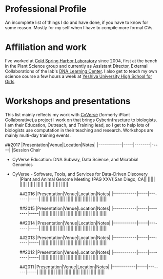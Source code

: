 # Professional Profile

An incomplete list of things I do and have done, if you have to know for some
reason. Mostly for my self when I have to compile more formal CVs.

# Affiliation and work

I've worked at [Cold Spring Harbor Laboratory](www.cshl.edu) since 2004, first
at the bench in the Plant Science group and currently as Assistant Director,
External Collaborations of the lab's [DNA Learning Center](www.dnalc.org). I
also get to teach my own science course a few hours a week at
[Yeshiva University High School for Girls](www.yushg.org).

# Workshops and presentations

This list mainly reflects my work with [CyVerse](www.cyverse.org) (formerly
iPlant Collaborative),a project I work on that brings Cyberinfrascture to biologists.
I am their Education, Outreach, and Training lead, so I get to help lots of
biologists use computation in their teaching and research. Workshops are mainly
multi-day training events.

##2017
|Presentation|Venue|Location|Notes|
|------------|-----|--------|-----|
|Session Chair <ul><li>CyVerse Education: DNA Subway, Data Science, and Microbial Genomics
<li>CyVerse - Software, Tools, and Services for Data-Driven Discovery <ul>|Plant and Animal Genome Meeting (PAG XXV)|San Diego, CA||
|||||
|||||
|||||
|||||
|||||
|||||
|||||

##2016
|Presentation|Venue|Location|Notes|
|------------|-----|--------|-----|
|||||
|||||
|||||
|||||
|||||
|||||
|||||
|||||

##2015
|Presentation|Venue|Location|Notes|
|------------|-----|--------|-----|
|||||
|||||
|||||
|||||
|||||
|||||
|||||
|||||

##2014
|Presentation|Venue|Location|Notes|
|------------|-----|--------|-----|
|||||
|||||
|||||
|||||
|||||
|||||
|||||
|||||

##2013
|Presentation|Venue|Location|Notes|
|------------|-----|--------|-----|
|||||
|||||
|||||
|||||
|||||
|||||
|||||
|||||

##2012
|Presentation|Venue|Location|Notes|
|------------|-----|--------|-----|
|||||
|||||
|||||
|||||
|||||
|||||
|||||
|||||

##2011
|Presentation|Venue|Location|Notes|
|------------|-----|--------|-----|
|||||
|||||
|||||
|||||
|||||
|||||
|||||
|||||
